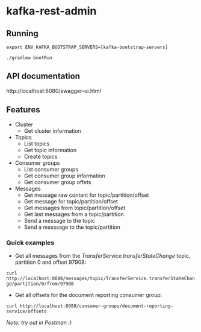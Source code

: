 # kafka-rest-admin

## Running

`export ENV_KAFKA_BOOTSTRAP_SERVERS=[kafka-bootstrap-servers]`

`./gradlew bootRun`

## API documentation

http://localhost:8080/swagger-ui.html

## Features

* Cluster
  * Get cluster information
* Topics
  * List topics
  * Get topic information
  * Create topics
* Consumer groups
  * List consumer groups
  * Get consumer group information
  * Get consumer group offets
* Messages
  * Get message raw contant for topic/partition/offset
  * Get message for topic/partition/offset
  * Get messages from topic/partition/offset
  * Get last messages from a topic/partition
  * Send a message to the topic
  * Send a messsage to the topic/partition
  
### Quick examples

* Get all messages from the _TransferService.transferStateChange_ topic, partition 0 and offset 97908:

`curl http://localhost:8080/messages/topic/TransferService.transferStateChange/partition/0/from/97908`

* Get all offsets for the document reporting consumer group:

`curl http://localhost:8080/consumer-groups/document-reporting-service/offsets`

_Note: try out in Postman :)_
